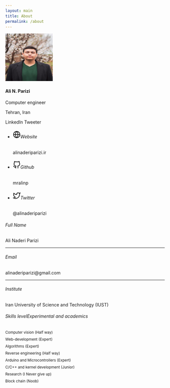```yaml
---
layout: main
title: About
permalink: /about
---
```


<div class="container">
    <div class="main-body">
        <div class="row gutters-sm">
        <div class="col-md-4 mb-3">
            <div class="card">
            <div class="card-body">
                <div class="d-flex flex-column align-items-center text-center">
                <img src="/assets/images/me.jpg" alt="Admin" class="rounded-circle" width="150" height="150" />
                <div class="mt-3">
                    <h4>Ali N. Parizi</h4>
                    <p class="text-secondary mb-1">Computer engineer</p>
                    <p class="text-muted font-size-sm">Tehran, Iran</p>
                    <a class="btn btn-outline-primary"><i class="fa fa-linkedin"></i> LinkedIn</a>
                    <a class="btn btn-outline-primary"><i class="fa fa-twitter"></i> Tweeter</a>
                </div>
                </div>
            </div>
            </div>
            <div class="card mt-3">
            <ul class="list-group list-group-flush">
                <li class="list-group-item d-flex justify-content-between align-items-center flex-wrap">
                <h6 class="mb-0"><svg xmlns="http://www.w3.org/2000/svg" width="24" height="24" viewBox="0 0 24 24" fill="none" stroke="currentColor" stroke-width="2" stroke-linecap="round" stroke-linejoin="round" class="feather feather-globe mr-2 icon-inline"><circle cx="12" cy="12" r="10"></circle><line x1="2" y1="12" x2="22" y2="12"></line><path d="M12 2a15.3 15.3 0 0 1 4 10 15.3 15.3 0 0 1-4 10 15.3 15.3 0 0 1-4-10 15.3 15.3 0 0 1 4-10z"></path></svg>Website</h6>
                <span class="text-secondary">alinaderiparizi.ir</span>
                </li>
                <li class="list-group-item d-flex justify-content-between align-items-center flex-wrap">
                <h6 class="mb-0"><svg xmlns="http://www.w3.org/2000/svg" width="24" height="24" viewBox="0 0 24 24" fill="none" stroke="currentColor" stroke-width="2" stroke-linecap="round" stroke-linejoin="round" class="feather feather-github mr-2 icon-inline"><path d="M9 19c-5 1.5-5-2.5-7-3m14 6v-3.87a3.37 3.37 0 0 0-.94-2.61c3.14-.35 6.44-1.54 6.44-7A5.44 5.44 0 0 0 20 4.77 5.07 5.07 0 0 0 19.91 1S18.73.65 16 2.48a13.38 13.38 0 0 0-7 0C6.27.65 5.09 1 5.09 1A5.07 5.07 0 0 0 5 4.77a5.44 5.44 0 0 0-1.5 3.78c0 5.42 3.3 6.61 6.44 7A3.37 3.37 0 0 0 9 18.13V22"></path></svg>Github</h6>
                <span class="text-secondary">mralinp</span>
                </li>
                <li class="list-group-item d-flex justify-content-between align-items-center flex-wrap">
                <h6 class="mb-0"><svg xmlns="http://www.w3.org/2000/svg" width="24" height="24" viewBox="0 0 24 24" fill="none" stroke="currentColor" stroke-width="2" stroke-linecap="round" stroke-linejoin="round" class="feather feather-twitter mr-2 icon-inline text-info"><path d="M23 3a10.9 10.9 0 0 1-3.14 1.53 4.48 4.48 0 0 0-7.86 3v1A10.66 10.66 0 0 1 3 4s-4 9 5 13a11.64 11.64 0 0 1-7 2c9 5 20 0 20-11.5a4.5 4.5 0 0 0-.08-.83A7.72 7.72 0 0 0 23 3z"></path></svg>Twitter</h6>
                <span class="text-secondary">@alinaderiparizi</span>
                </li>
            </ul>
            </div>
        </div>
        <div class="col-md-8">
            <div class="card mb-3">
            <div class="card-body">
                <div class="row">
                <div class="col-sm-3">
                    <h6 class="mb-0">Full Name</h6>
                </div>
                <div class="col-sm-9 text-secondary">
                    Ali Naderi Parizi
                </div>
                </div>
                <hr>
                <div class="row">
                <div class="col-sm-3">
                    <h6 class="mb-0">Email</h6>
                </div>
                <div class="col-sm-9 text-secondary">
                    alinaderiparizi@gmail.com
                </div>
                </div>
                <hr>
                <div class="row">
                <div class="col-sm-3">
                    <h6 class="mb-0">Institute</h6>
                </div>
                <div class="col-sm-9 text-secondary">
                    Iran University of Science and Technology (IUST)
                </div>
                </div>
            </div>
            </div>
            <div class="row gutters-sm">
            <div class="col-sm-12 mb-3">
                <div class="card h-100">
                <div class="card-body">
                    <h6 class="d-flex align-items-center mb-3"><i class="material-icons text-info mr-2">Skills level</i>Experimental and academics</h6>
                    <small>Computer vision (Half way)</small>
                    <div class="progress mb-3" style="height: 5px">
                    <div class="progress-bar bg-primary" role="progressbar" style="width: 50%" aria-valuenow="80" aria-valuemin="0" aria-valuemax="100"></div>
                    </div>
                    <small>Web-development (Expert)</small>
                    <div class="progress mb-3" style="height: 5px">
                    <div class="progress-bar bg-primary" role="progressbar" style="width: 65%" aria-valuenow="72" aria-valuemin="0" aria-valuemax="100"></div>
                    </div>
                    <small>Algorithms (Expert)</small>
                    <div class="progress mb-3" style="height: 5px">
                    <div class="progress-bar bg-primary" role="progressbar" style="width: 70%" aria-valuenow="89" aria-valuemin="0" aria-valuemax="100"></div>
                    </div>
                    <small>Reverse engineering (Half way)</small>
                    <div class="progress mb-3" style="height: 5px">
                    <div class="progress-bar bg-primary" role="progressbar" style="width: 55%" aria-valuenow="55" aria-valuemin="0" aria-valuemax="100"></div>
                    </div>
                    <small>Arduino and Microcontrollers (Expert)</small>
                    <div class="progress mb-3" style="height: 5px">
                    <div class="progress-bar bg-primary" role="progressbar" style="width: 70%" aria-valuenow="66" aria-valuemin="0" aria-valuemax="100"></div>
                    </div>
                    <small>C/C++ and kernel development (Junior)</small>
                    <div class="progress mb-3" style="height: 5px">
                    <div class="progress-bar bg-primary" role="progressbar" style="width: 40%" aria-valuenow="66" aria-valuemin="0" aria-valuemax="100"></div>
                    </div>
                    <small>Research (I Never give up)</small>
                    <div class="progress mb-3" style="height: 5px">
                    <div class="progress-bar bg-primary" role="progressbar" style="width: 65%" aria-valuenow="66" aria-valuemin="0" aria-valuemax="100"></div>
                    </div>
                    <small>Block chain (Noob)</small>
                    <div class="progress mb-3" style="height: 5px">
                    <div class="progress-bar bg-primary" role="progressbar" style="width: 30%" aria-valuenow="66" aria-valuemin="0" aria-valuemax="100"></div>
                    </div>
                </div>
                </div>
            </div>
            </div>
        </div>
        </div>
    </div>
</div>
